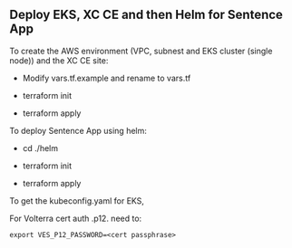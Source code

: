 ## Deploy EKS, XC CE and then Helm for Sentence App

To create the AWS environment (VPC, subnest and EKS cluster (single node)) and the XC CE site:

- Modify vars.tf.example and rename to vars.tf

- terraform init

- terraform apply

To deploy Sentence App using helm:

- cd ./helm

- terraform init

- terraform apply

To get the kubeconfig.yaml for EKS, 

For Volterra cert auth .p12. need to:

	export VES_P12_PASSWORD=<cert passphrase>
